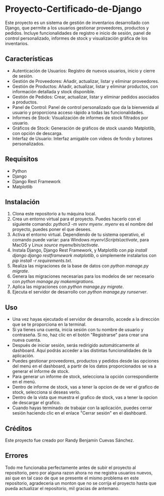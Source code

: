 # Proyecto-Certificado-de-Django
Este proyecto es un sistema de gestión de inventarios desarrollado con Django, que permite a los usuarios gestionar proveedores, productos y pedidos. Incluye funcionalidades de registro e inicio de sesión, panel de control personalizado, informes de stock y visualización gráfica de los inventarios.

## Características

- Autenticación de Usuarios: Registro de nuevos usuarios, inicio y cierre de sesión.
- Gestión de Proveedores: Añadir, actualizar, listar y eliminar proveedores.
- Gestión de Productos: Añadir, actualizar, listar y eliminar productos, con información detallada y stock disponible.
- Gestión de Pedidos: Crear, actualizar, listar y eliminar pedidos asociados a productos.
- Panel de Control: Panel de control personalizado que da la bienvenida al usuario y proporciona acceso rápido a todas las funcionalidades.
- Informes de Stock: Visualización de informes de stock filtrados por usuario.
- Gráficos de Stock: Generación de gráficos de stock usando Matplotlib, con opción de descarga.
- Interfaz de Usuario: Interfaz amigable con videos de fondo y botones personalizados.

## Requisitos

- Python
- Django
- Django Rest Framework
- Matplotlib

## Instalación

1. Clona este repositorio a tu máquina local.
2. Crea un entorno virtual para el proyecto. Puedes hacerlo con el siguiente comando: *python3 -m venv myenv*. *myenv* es el nombre del proyecto, puedes poner el que desees.
3. Activa el entorno virtual. Dependiendo de tu sistema operativo, el comando puede variar: para Windows *myenv\Scripts\activate*, para MacOS y Linux *source myenv/bin/activate*.
4. Instala Django, Django Rest Framework, y Matplotlib con *pip install django django restframework matplotlib*, o simplemente instalarlos con *pip install -r requirements.txt*.
5. Realiza las migraciones de la base de datos con *python manage.py migrate*.
6. Genera las migraciones necesarias para los modelos de ser necesario con *python manage.py makemigrations*.
7. Aplica las migraciones con *python manage.py migrate*.
8. Ejecuta el servidor de desarrollo con *python manage.py runserver*.

## Uso 

- Una vez hayas ejecutado el servidor de desarrollo, accede a la dirección que se te proporciona en la terminal.
- Si ya tienes una cuenta, inicia sesión con tu nombre de usuario y contraseña. Si no, haz clic en el botón "Registrarse" para crear una nueva cuenta.
- Después de iniciar sesión, serás redirigido automáticamente al dashboard. Aquí podrás acceder a las distintas funcionalidades de la aplicación.
- Puedes gestionar proveedores, productos y pedidos desde las opciones del menú en el dashboard, a partir de los datos proporcionados se va a generar el informe de stock.
- Para generar un informe de stock, selecciona la opción correspondiente en el menú.
- Dentro de informe de stock, vas a tener la opcion de de ver el grafico de stock, selecciona si deseas verlo.
- Dentro de la vista que muestra el grafico de stock, vas a tener la opcion de descargar el grafico.
- Cuando hayas terminado de trabajar con la aplicación, puedes cerrar sesión haciendo clic en el enlace "Cerrar sesión" en el dashboard.

## Créditos

Este proyecto fue creado por Randy Benjamín Cuevas Sánchez.


## Errores

Todo me funcionaba perfectamente antes de subir el proyecto al repositorio, pero por alguna razon ahora no me registra usuarios nuevos, asi que en tal caso de que se presente el mismo problema en este repositorio, agradeceria un monton que no se corrija el proyecto hasta que pueda actualizar el repositorio, mil gracias de antemano.


